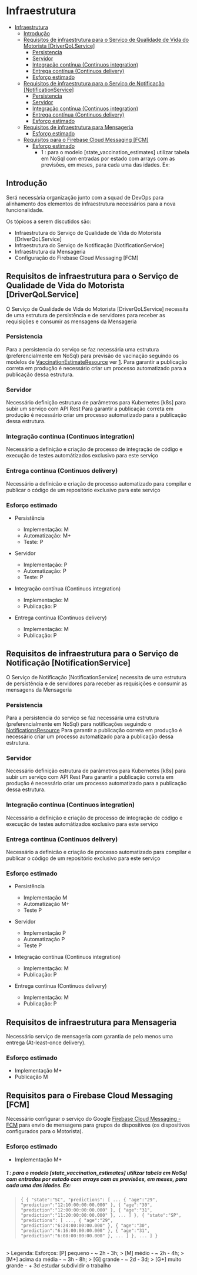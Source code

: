 # Infraestrutura

- [Infraestrutura](#infraestrutura)
  - [Introdução](#introdução)
  - [Requisitos de infraestrutura para o Serviço de Qualidade de Vida do Motorista [DriverQoLService]](#requisitos-de-infraestrutura-para-o-serviço-de-qualidade-de-vida-do-motorista-driverqolservice)
    - [Persistencia](#persistencia)
    - [Servidor](#servidor)
    - [Integração contínua (Continuos integration)](#integração-contínua-continuos-integration)
    - [Entrega contínua (Continuos delivery)](#entrega-contínua-continuos-delivery)
    - [Esforço estimado](#esforço-estimado)
  - [Requisitos de infraestrutura para o Serviço de Notificação [NotificationService]](#requisitos-de-infraestrutura-para-o-serviço-de-notificação-notificationservice)
    - [Persistencia](#persistencia-1)
    - [Servidor](#servidor-1)
    - [Integração contínua (Continuos integration)](#integração-contínua-continuos-integration-1)
    - [Entrega contínua (Continuos delivery)](#entrega-contínua-continuos-delivery-1)
    - [Esforço estimado](#esforço-estimado-1)
  - [Requisitos de infraestrutura para Mensageria](#requisitos-de-infraestrutura-para-mensageria)
    - [Esforço estimado](#esforço-estimado-2)
  - [Requisitos para o Firebase Cloud Messaging [FCM]](#requisitos-para-o-firebase-cloud-messaging-fcm)
    - [Esforço estimado](#esforço-estimado-3)
        - [<a name="note-1">1</a> : para o modelo [state_vaccination_estimates] utilizar tabela em NoSql com entradas por estado com arrays com as previsões, em meses, para cada uma das idades. Ex:](#1--para-o-modelo-state_vaccination_estimates-utilizar-tabela-em-nosql-com-entradas-por-estado-com-arrays-com-as-previsões-em-meses-para-cada-uma-das-idades-ex)


## Introdução

Será necessária organização junto com a squad de DevOps para alinhamento dos elementos de infraestrutura necessários para a nova funcionalidade.

Os tópicos a serem discutidos são:
- Infraestrutura do Serviço de Qualidade de Vida do Motorista [DriverQoLService]
- Infraestrutura do Serviço de Notificação [NotificationService]
- Infraestrutura da Mensageria
- Configuração do Firebase Cloud Messaging [FCM]


## Requisitos de infraestrutura para o Serviço de Qualidade de Vida do Motorista [DriverQoLService]

O Serviço de Qualidade de Vida do Motorista [DriverQoLService] necessita de uma estrutura de persistência e de servidores para receber as requisições e consumir as mensagens da Mensageria

### Persistencia
Para a persistencia do serviço se faz necessária uma estrutura (preferencialmente em NoSql) para previsão de vacinação seguindo os modelos de [VaccinationEstimateResource](../api/vaccination_estimate_resources.json) ver [1](#note-1).
Para garantir a publicação correta em produção é necessário criar um processo automatizado para a publicação dessa estrutura.


### Servidor
Necessário definição estrutura de parâmetros para Kubernetes [k8s] para subir um serviço com API Rest
Para garantir a publicação correta em produção é necessário criar um processo automatizado para a publicação dessa estrutura.

### Integração contínua (Continuos integration)
Necessário a definição e criação de processo de integração de código e execução de testes automátizados  exclusivo para este serviço

### Entrega contínua (Continuos delivery)
Necessário a definicão e criação de processo automatizado para compilar e publicar o código de um repositório exclusivo para este serviço


### Esforço estimado
- Persistência 
  -  Implementação: M
  -  Automatização: M+
  -  Teste: P

- Servidor
  -  Implementação: P
  -  Automatização: P
  -  Teste: P

- Integração contínua (Continuos integration)
  - Implementação: M
  - Publicação: P
  
- Entrega contínua (Continuos delivery) 
  - Implementação: M
  - Publicação: P


## Requisitos de infraestrutura para o Serviço de Notificação [NotificationService]

O Serviço de Notificação [NotificationService] necessita de uma estrutura de persistência e de servidores para receber as requisições e consumir as mensagens da Mensageria

### Persistencia
Para a persistencia do serviço se faz necessária uma estrutura (preferencialmente em NoSql) para notificações seguindo o [NotificationsResource](../api/notifications_resources.json)
Para garantir a publicação correta em produção é necessário criar um processo automatizado para a publicação dessa estrutura.

### Servidor
Necessário definição estrutura de parâmetros para Kubernetes [k8s] para subir um serviço com API Rest
Para garantir a publicação correta em produção é necessário criar um processo automatizado para a publicação dessa estrutura.

### Integração contínua (Continuos integration)
Necessário a definição e criação de processo de integração de código e execução de testes automátizados  exclusivo para este serviço

### Entrega contínua (Continuos delivery)
Necessário a definicão e criação de processo automatizado para compilar e publicar o código de um repositório exclusivo para este serviço


### Esforço estimado
- Persistência 
  -  Implementação M
  -  Automatização M+
  -  Teste P

- Servidor
  -  Implementação P
  -  Automatização P
  -  Teste P

- Integração contínua (Continuos integration)
  - Implementação: M
  - Publicação: P
  
- Entrega contínua (Continuos delivery) 
  - Implementação: M
  - Publicação: P
  

## Requisitos de infraestrutura para Mensageria

Necessário serviço de mensageria com garantia de pelo menos uma entrega (At-least-once delivery).


### Esforço estimado
- Implementação M+
- Publicação M
 

## Requisitos para o Firebase Cloud Messaging [FCM]

Necessário configurar o serviço do Google [Firebase Cloud Messaging - FCM](https://firebase.google.com/docs/cloud-messaging/) para envio de mensagens para grupos de dispositivos (os dispositivos configurados para o Motorista).

### Esforço estimado
- Implementação M+




 ##### <a name="note-1">1</a> : para o modelo [state_vaccination_estimates] utilizar tabela em NoSql com entradas por estado com arrays com as previsões, em meses, para cada uma das idades. Ex: 
> `{
        {
            "state":"SC",
            "predictions": [
                ...
                {
                    "age":"29",
                    "prediction":"12:10:00:00:00.000"
                },
                {
                    "age":"30",
                    "prediction":"12:00:00:00:00.000"
                },
                {
                    "age":"31",
                    "prediction":"11:20:00:00:00.000"
                },
                ...
            ]
        },
        {
            "state":"SP",
            "predictions": [
                ...,
                {
                    "age":"29",
                    "prediction":"6:24:00:00:00.000"
                },
                {
                    "age":"30",
                    "prediction":"6:16:00:00:00.000"
                },
                {
                    "age":"31",
                    "prediction":"6:08:00:00:00.000"
                },
                ...
            ]
        },
        ...
    ]
}`
<br>
> Legenda: Esforços: [P]  pequeno - ~ 2h - 3h;
>                    [M]  médio - ~ 2h - 4h;
>                    [M+] acima da média - ~ 3h - 8h;
>                    [G]  grande - ~ 2d - 3d;
>                    [G+] muito grande - + 3d estudar subdividir o trabalho
  